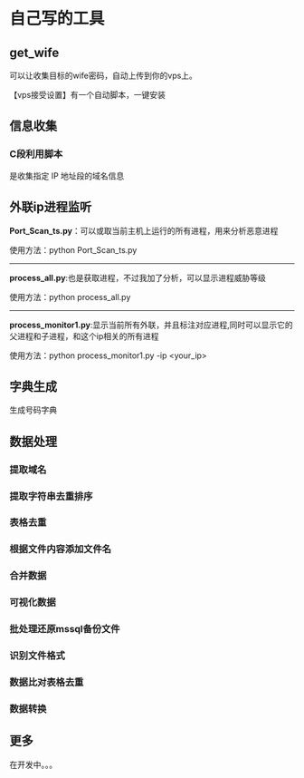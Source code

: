 # 自己写的工具

## get_wife

可以让收集目标的wife密码，自动上传到你的vps上。

【vps接受设置】有一个自动脚本，一键安装





## 信息收集

### C段利用脚本

是收集指定 IP 地址段的域名信息





## 外联ip进程监听

**Port_Scan_ts.py**：可以或取当前主机上运行的所有进程，用来分析恶意进程

使用方法：python Port_Scan_ts.py

---

**process_all.py**:也是获取进程，不过我加了分析，可以显示进程威胁等级

使用方法：python process_all.py

---

**process_monitor1.py**:显示当前所有外联，并且标注对应进程,同时可以显示它的父进程和子进程，和这个ip相关的所有进程

使用方法：python process_monitor1.py -ip <your_ip>



## 字典生成

生成号码字典



## 数据处理

### 提取域名





### 提取字符串去重排序

### 表格去重


### 根据文件内容添加文件名
### 合并数据
### 可视化数据
### 批处理还原mssql备份文件
### 识别文件格式
### 数据比对表格去重
### 数据转换

## 更多

在开发中。。。

